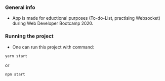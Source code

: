 ### **General info**
- App is made for eductional purposes (To-do-List, practising Websocket) during Web Developer Bootcamp 2020.

### **Running the project**
- One can run this project with command:
```javascript
yarn start 
```
or
```javascript
npm start 
```